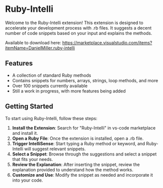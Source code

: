 # Ruby-Intelli

Welcome to the Ruby-Intelli extension! This extension is designed to accelerate your development process with .rb files. It suggests a decent number of code snippets based on your input and explains the methods.

Available to download here:
https://marketplace.visualstudio.com/items?itemName=DanielMiller.ruby-intelli

## Features

- A collection of standard Ruby methods
- Contains snippets for numbers, arrays, strings, loop methods, and more
- Over 100 snippets currently available
- Still a work in progress, with more features being added

## Getting Started

To start using Ruby-Intelli, follow these steps:

1. **Install the Extension**: Search for "Ruby-Intelli" in vs-code marketplace and install it.
2. **Open a Ruby File**: Once the extension is installed, open a .rb file.
3. **Trigger IntelliSense**: Start typing a Ruby method or keyword, and Ruby-Intelli will suggest relevant snippets.
4. **Select a Snippet**: Browse through the suggestions and select a snippet that fits your needs.
5. **Review the Explanation**: After inserting the snippet, review the explanation provided to understand how the method works.
6. **Customize and Use**: Modify the snippet as needed and incorporate it into your code.
